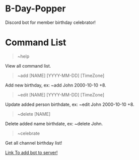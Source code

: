 # B-Day-Popper

Discord bot for member birthday celebrator!

# Command List
  > ~help
  
  View all command list.

  > ~add [NAME] [YYYY-MM-DD] [TimeZone]
  
  Add new birthday, ex: ~add John 2000-10-10 +8.

  > ~edit [NAME] [YYYY-MM-DD] [TimeZone]
  
  Update added person birthdate, ex: ~edit John 2000-10-10 +8.

  > ~delete [NAME]
  
  Delete added name birthdate, ex: ~delete John.

  > ~celebrate
  
  Get all channel birthday list!
  
[Link To add bot to server!](https://discord.com/api/oauth2/authorize?client_id=734346199116677182&permissions=100352&scope=bot)
